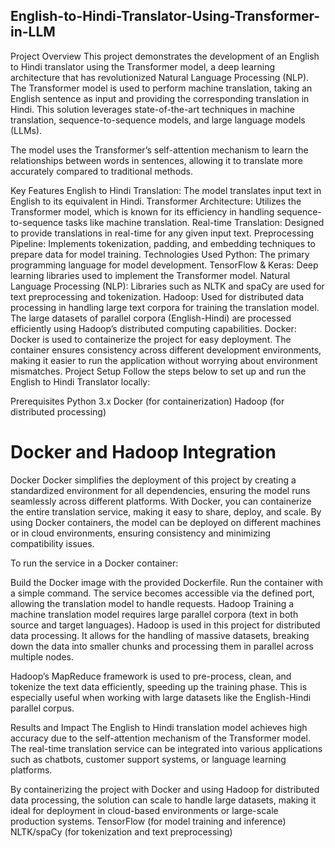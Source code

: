 ## English-to-Hindi-Translator-Using-Transformer-in-LLM
Project Overview
This project demonstrates the development of an English to Hindi translator using the Transformer model, a deep learning architecture that has revolutionized Natural Language Processing (NLP). The Transformer model is used to perform machine translation, taking an English sentence as input and providing the corresponding translation in Hindi. This solution leverages state-of-the-art techniques in machine translation, sequence-to-sequence models, and large language models (LLMs).

The model uses the Transformer’s self-attention mechanism to learn the relationships between words in sentences, allowing it to translate more accurately compared to traditional methods.

Key Features
English to Hindi Translation: The model translates input text in English to its equivalent in Hindi.
Transformer Architecture: Utilizes the Transformer model, which is known for its efficiency in handling sequence-to-sequence tasks like machine translation.
Real-time Translation: Designed to provide translations in real-time for any given input text.
Preprocessing Pipeline: Implements tokenization, padding, and embedding techniques to prepare data for model training.
Technologies Used
Python: The primary programming language for model development.
TensorFlow & Keras: Deep learning libraries used to implement the Transformer model.
Natural Language Processing (NLP): Libraries such as NLTK and spaCy are used for text preprocessing and tokenization.
Hadoop: Used for distributed data processing in handling large text corpora for training the translation model. The large datasets of parallel corpora (English-Hindi) are processed efficiently using Hadoop’s distributed computing capabilities.
Docker: Docker is used to containerize the project for easy deployment. The container ensures consistency across different development environments, making it easier to run the application without worrying about environment mismatches.
Project Setup
Follow the steps below to set up and run the English to Hindi Translator locally:

Prerequisites
Python 3.x
Docker (for containerization)
Hadoop (for distributed processing)


# Docker and Hadoop Integration
Docker
Docker simplifies the deployment of this project by creating a standardized environment for all dependencies, ensuring the model runs seamlessly across different platforms. With Docker, you can containerize the entire translation service, making it easy to share, deploy, and scale. By using Docker containers, the model can be deployed on different machines or in cloud environments, ensuring consistency and minimizing compatibility issues.

To run the service in a Docker container:

Build the Docker image with the provided Dockerfile.
Run the container with a simple command.
The service becomes accessible via the defined port, allowing the translation model to handle requests.
Hadoop
Training a machine translation model requires large parallel corpora (text in both source and target languages). Hadoop is used in this project for distributed data processing. It allows for the handling of massive datasets, breaking down the data into smaller chunks and processing them in parallel across multiple nodes.

Hadoop’s MapReduce framework is used to pre-process, clean, and tokenize the text data efficiently, speeding up the training phase. This is especially useful when working with large datasets like the English-Hindi parallel corpus.

Results and Impact
The English to Hindi translation model achieves high accuracy due to the self-attention mechanism of the Transformer model. The real-time translation service can be integrated into various applications such as chatbots, customer support systems, or language learning platforms.

By containerizing the project with Docker and using Hadoop for distributed data processing, the solution can scale to handle large datasets, making it ideal for deployment in cloud-based environments or large-scale production systems.
TensorFlow (for model training and inference)
NLTK/spaCy (for tokenization and text preprocessing)
